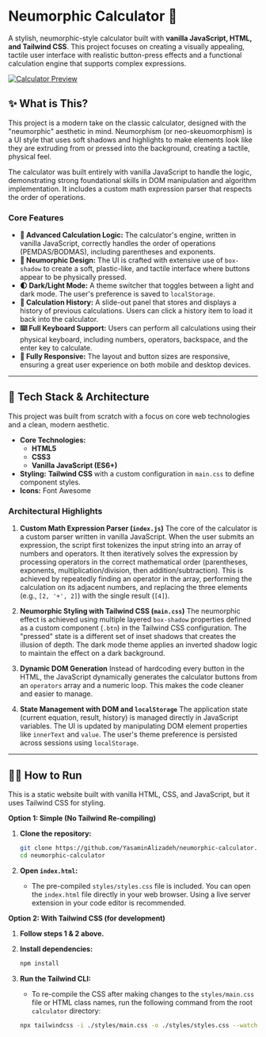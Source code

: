 # Neumorphic Calculator 🔢

A stylish, neumorphic-style calculator built with **vanilla JavaScript, HTML, and Tailwind CSS**. This project focuses on creating a visually appealing, tactile user interface with realistic button-press effects and a functional calculation engine that supports complex expressions.

[![Calculator Preview](https://i.postimg.cc/Sxz39FWg/Screenshot-2025-09-22-131912.png)](https://postimg.cc/cv0Fqzk3)

## ✨ What is This?

This project is a modern take on the classic calculator, designed with the "neumorphic" aesthetic in mind. Neumorphism (or neo-skeuomorphism) is a UI style that uses soft shadows and highlights to make elements look like they are extruding from or pressed into the background, creating a tactile, physical feel.

The calculator was built entirely with vanilla JavaScript to handle the logic, demonstrating strong foundational skills in DOM manipulation and algorithm implementation. It includes a custom math expression parser that respects the order of operations.

### Core Features

* **🔢 Advanced Calculation Logic:** The calculator's engine, written in vanilla JavaScript, correctly handles the order of operations (PEMDAS/BODMAS), including parentheses and exponents.
* **🎨 Neumorphic Design:** The UI is crafted with extensive use of `box-shadow` to create a soft, plastic-like, and tactile interface where buttons appear to be physically pressed.
* **🌓 Dark/Light Mode:** A theme switcher that toggles between a light and dark mode. The user's preference is saved to `localStorage`.
* **📇 Calculation History:** A slide-out panel that stores and displays a history of previous calculations. Users can click a history item to load it back into the calculator.
* **⌨️ Full Keyboard Support:** Users can perform all calculations using their physical keyboard, including numbers, operators, backspace, and the enter key to calculate.
* **📱 Fully Responsive:** The layout and button sizes are responsive, ensuring a great user experience on both mobile and desktop devices.

---

## 🔧 Tech Stack & Architecture

This project was built from scratch with a focus on core web technologies and a clean, modern aesthetic.

* **Core Technologies:**
    * **HTML5**
    * **CSS3**
    * **Vanilla JavaScript (ES6+)**
* **Styling:** **Tailwind CSS** with a custom configuration in `main.css` to define component styles.
* **Icons:** Font Awesome

### Architectural Highlights

1.  **Custom Math Expression Parser (`index.js`)**
    The core of the calculator is a custom parser written in vanilla JavaScript. When the user submits an expression, the script first tokenizes the input string into an array of numbers and operators. It then iteratively solves the expression by processing operators in the correct mathematical order (parentheses, exponents, multiplication/division, then addition/subtraction). This is achieved by repeatedly finding an operator in the array, performing the calculation on its adjacent numbers, and replacing the three elements (e.g., `[2, '+', 2]`) with the single result (`[4]`).

2.  **Neumorphic Styling with Tailwind CSS (`main.css`)**
    The neumorphic effect is achieved using multiple layered `box-shadow` properties defined as a custom component (`.btn`) in the Tailwind CSS configuration. The "pressed" state is a different set of inset shadows that creates the illusion of depth. The dark mode theme applies an inverted shadow logic to maintain the effect on a dark background.

3.  **Dynamic DOM Generation**
    Instead of hardcoding every button in the HTML, the JavaScript dynamically generates the calculator buttons from an `operators` array and a numeric loop. This makes the code cleaner and easier to manage.

4.  **State Management with DOM and `localStorage`**
    The application state (current equation, result, history) is managed directly in JavaScript variables. The UI is updated by manipulating DOM element properties like `innerText` and `value`. The user's theme preference is persisted across sessions using `localStorage`.

---

## 🏃‍♂️ How to Run

This is a static website built with vanilla HTML, CSS, and JavaScript, but it uses Tailwind CSS for styling.

**Option 1: Simple (No Tailwind Re-compiling)**

1.  **Clone the repository:**
    ```bash
    git clone https://github.com/YasaminAlizadeh/neumorphic-calculator.git
    cd neumorphic-calculator
    ```

2.  **Open `index.html`:**
    * The pre-compiled `styles/styles.css` file is included. You can open the `index.html` file directly in your web browser. Using a live server extension in your code editor is recommended.

**Option 2: With Tailwind CSS (for development)**

1.  **Follow steps 1 & 2 above.**

2.  **Install dependencies:**
    ```bash
    npm install
    ```

3.  **Run the Tailwind CLI:**
    * To re-compile the CSS after making changes to the `styles/main.css` file or HTML class names, run the following command from the root `calculator` directory:
    ```bash
    npx tailwindcss -i ./styles/main.css -o ./styles/styles.css --watch
    ```
